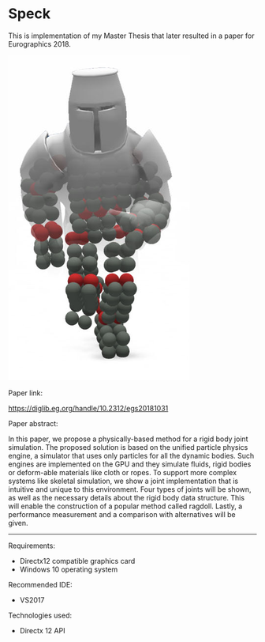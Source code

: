 # Speck

This is implementation of my Master Thesis that later resulted in a paper for Eurographics 2018.

![A knight partially rendered as mesh and partially as it's respective particle model](knight_body.png)

Paper link:

https://diglib.eg.org/handle/10.2312/egs20181031

Paper abstract:

In this paper, we propose a physically-based method for a rigid body joint simulation. The proposed solution is based on the unified particle physics engine, a simulator that uses only particles for all the dynamic bodies. Such engines are implemented on the GPU and they simulate fluids, rigid bodies or deform-able materials like cloth or ropes. To support more complex systems like skeletal simulation, we show a joint implementation that is intuitive and unique to this environment. Four types of joints will be shown, as well as the necessary details about the rigid body data structure. This will enable the construction of a popular method called ragdoll. Lastly, a performance measurement and a comparison with alternatives will be given.

--------------------------------------------------------------------

Requirements: 
- Directx12 compatible graphics card
- Windows 10 operating system

Recommended IDE:
- VS2017

Technologies used:
- Directx 12 API
